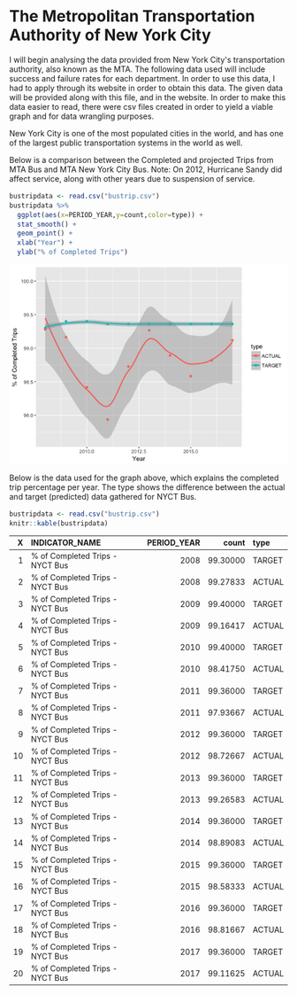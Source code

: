 The Metropolitan Transportation Authority of New York City
================

I will begin analysing the data provided from New York City's transportation authority, also known as the MTA. The following data used will include success and failure rates for each department.
In order to use this data, I had to apply through its website in order to obtain this data. The given data will be provided along with this file, and in the website. In order to make this data easier to read, there were csv files created in order to yield a viable graph and for data wrangling purposes.

New York City is one of the most populated cities in the world, and has one of the largest public transportation systems in the world as well.

Below is a comparison between the Completed and projected Trips from MTA Bus and MTA New York City Bus. Note: On 2012, Hurricane Sandy did affect service, along with other years due to suspension of service.

``` r
bustripdata <- read.csv("bustrip.csv")
bustripdata %>% 
  ggplot(aes(x=PERIOD_YEAR,y=count,color=type)) +
  stat_smooth() +
  geom_point() + 
  xlab("Year") + 
  ylab("% of Completed Trips")
```

![](README_files/figure-markdown_github/unnamed-chunk-2-1.png)

Below is the data used for the graph above, which explains the completed trip percentage per year. The type shows the difference between the actual and target (predicted) data gathered for NYCT Bus.

``` r
bustripdata <- read.csv("bustrip.csv")
knitr::kable(bustripdata)
```

|    X| INDICATOR\_NAME                 |  PERIOD\_YEAR|     count| type   |
|----:|:--------------------------------|-------------:|---------:|:-------|
|    1| % of Completed Trips - NYCT Bus |          2008|  99.30000| TARGET |
|    2| % of Completed Trips - NYCT Bus |          2008|  99.27833| ACTUAL |
|    3| % of Completed Trips - NYCT Bus |          2009|  99.40000| TARGET |
|    4| % of Completed Trips - NYCT Bus |          2009|  99.16417| ACTUAL |
|    5| % of Completed Trips - NYCT Bus |          2010|  99.40000| TARGET |
|    6| % of Completed Trips - NYCT Bus |          2010|  98.41750| ACTUAL |
|    7| % of Completed Trips - NYCT Bus |          2011|  99.36000| TARGET |
|    8| % of Completed Trips - NYCT Bus |          2011|  97.93667| ACTUAL |
|    9| % of Completed Trips - NYCT Bus |          2012|  99.36000| TARGET |
|   10| % of Completed Trips - NYCT Bus |          2012|  98.72667| ACTUAL |
|   11| % of Completed Trips - NYCT Bus |          2013|  99.36000| TARGET |
|   12| % of Completed Trips - NYCT Bus |          2013|  99.26583| ACTUAL |
|   13| % of Completed Trips - NYCT Bus |          2014|  99.36000| TARGET |
|   14| % of Completed Trips - NYCT Bus |          2014|  98.89083| ACTUAL |
|   15| % of Completed Trips - NYCT Bus |          2015|  99.36000| TARGET |
|   16| % of Completed Trips - NYCT Bus |          2015|  98.58333| ACTUAL |
|   17| % of Completed Trips - NYCT Bus |          2016|  99.36000| TARGET |
|   18| % of Completed Trips - NYCT Bus |          2016|  98.81667| ACTUAL |
|   19| % of Completed Trips - NYCT Bus |          2017|  99.36000| TARGET |
|   20| % of Completed Trips - NYCT Bus |          2017|  99.11625| ACTUAL |
